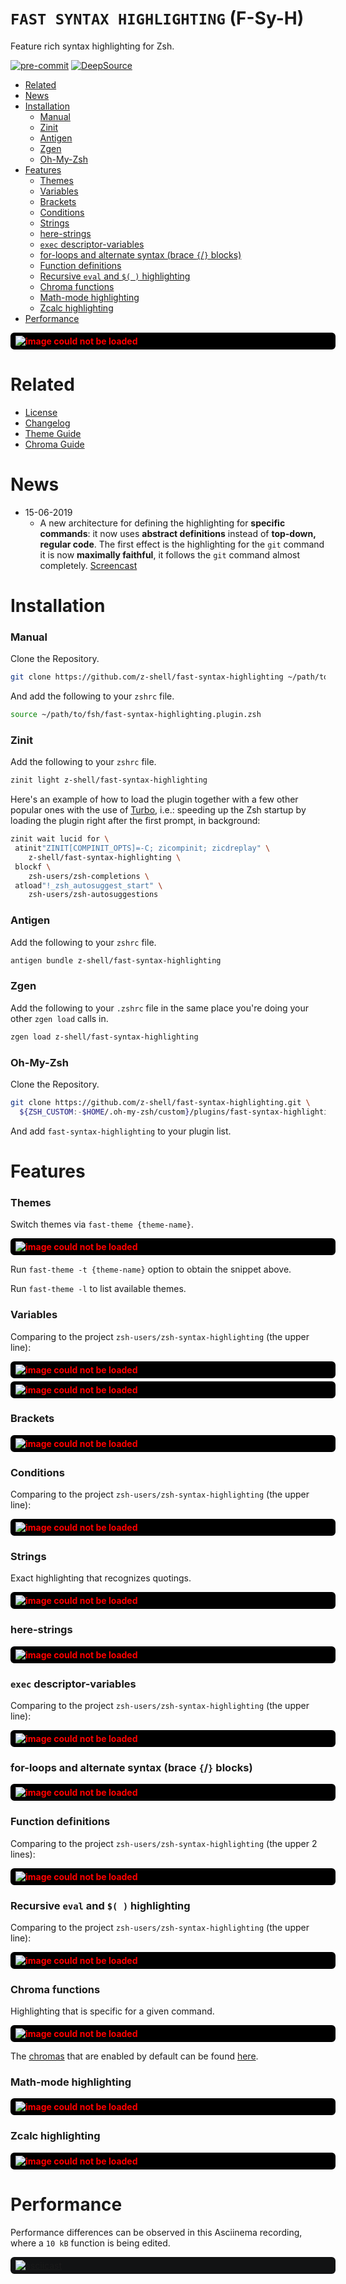# `FAST SYNTAX HIGHLIGHTING` (F-Sy-H)

Feature rich syntax highlighting for Zsh.

[![pre-commit](https://img.shields.io/badge/pre--commit-enabled-blue?logo=pre-commit&logoColor=white)](https://github.com/pre-commit/pre-commit)
[![DeepSource](https://deepsource.io/gh/z-shell/fast-syntax-highlighting.svg/?label=active+issues&show_trend=true)](https://deepsource.io/gh/z-shell/fast-syntax-highlighting/?ref=repository-badge)

<!-- START doctoc generated TOC please keep comment here to allow auto update -->
<!-- DON'T EDIT THIS SECTION, INSTEAD RE-RUN doctoc TO UPDATE -->

- [Related](#related)
- [News](#news)
- [Installation](#installation)
    - [Manual](#manual)
    - [Zinit](#zinit)
    - [Antigen](#antigen)
    - [Zgen](#zgen)
    - [Oh-My-Zsh](#oh-my-zsh)
- [Features](#features)
    - [Themes](#themes)
    - [Variables](#variables)
    - [Brackets](#brackets)
    - [Conditions](#conditions)
    - [Strings](#strings)
    - [here-strings](#here-strings)
    - [`exec` descriptor-variables](#exec-descriptor-variables)
    - [for-loops and alternate syntax (brace `{`/`}` blocks)](#for-loops-and-alternate-syntax-brace--blocks)
    - [Function definitions](#function-definitions)
    - [Recursive `eval` and `$( )` highlighting](#recursive-eval-and---highlighting)
    - [Chroma functions](#chroma-functions)
    - [Math-mode highlighting](#math-mode-highlighting)
    - [Zcalc highlighting](#zcalc-highlighting)
- [Performance](#performance)

<!-- END doctoc generated TOC please keep comment here to allow auto update -->

<div style="width:100%;background-color:black;border:3px solid black;border-radius:6px;margin:5px 0;padding:2px 5px">
  <img
    src="https://raw.githubusercontent.com/z-shell/fast-syntax-highlighting/master/images/highlight-much.png"
    alt="image could not be loaded"
    style="color:red;background-color:black;font-weight:bold"
  />
</div>

# Related

- [License](https://github.com/z-shell/fast-syntax-highlighting/blob/master/LICENSE)
- [Changelog](https://github.com/z-shell/fast-syntax-highlighting/blob/master/CHANGELOG.md)
- [Theme Guide](https://github.com/z-shell/fast-syntax-highlighting/blob/master/THEME_GUIDE.md)
- [Chroma Guide](https://github.com/z-shell/fast-syntax-highlighting/blob/master/CHROMA_GUIDE.adoc)

# News

- 15-06-2019
  - A new architecture for defining the highlighting for **specific commands**: it now
    uses **abstract definitions** instead of **top-down, regular code**. The first effect
    is the highlighting for the `git` command it is now **maximally faithful**, it
    follows the `git` command almost completely.
    [Screencast](https://asciinema.org/a/253411)

# Installation

### Manual

Clone the Repository.

```zsh
git clone https://github.com/z-shell/fast-syntax-highlighting ~/path/to/fsh
```

And add the following to your `zshrc` file.

```zsh
source ~/path/to/fsh/fast-syntax-highlighting.plugin.zsh
```

### Zinit

Add the following to your `zshrc` file.

```zsh
zinit light z-shell/fast-syntax-highlighting
```

Here's an example of how to load the plugin together with a few other popular
ones with the use of
[Turbo](https://z-shell.github.io/zinit/wiki/INTRODUCTION/#turbo_mode_zsh_62_53),
i.e.: speeding up the Zsh startup by loading the plugin right after the first
prompt, in background:

```zsh
zinit wait lucid for \
 atinit"ZINIT[COMPINIT_OPTS]=-C; zicompinit; zicdreplay" \
    z-shell/fast-syntax-highlighting \
 blockf \
    zsh-users/zsh-completions \
 atload"!_zsh_autosuggest_start" \
    zsh-users/zsh-autosuggestions
```

### Antigen

Add the following to your `zshrc` file.

```zsh
antigen bundle z-shell/fast-syntax-highlighting
```

### Zgen

Add the following to your `.zshrc` file in the same place you're doing
your other `zgen load` calls in.

```zsh
zgen load z-shell/fast-syntax-highlighting
```

### Oh-My-Zsh

Clone the Repository.

```zsh
git clone https://github.com/z-shell/fast-syntax-highlighting.git \
  ${ZSH_CUSTOM:-$HOME/.oh-my-zsh/custom}/plugins/fast-syntax-highlighting
```

And add `fast-syntax-highlighting` to your plugin list.

# Features

### Themes

Switch themes via `fast-theme {theme-name}`.

<div style="width:100%;background-color:black;border:3px solid black;border-radius:6px;margin:5px 0;padding:2px 5px">
  <img
    src="https://raw.githubusercontent.com/z-shell/fast-syntax-highlighting/main/images/theme.png"
    alt="image could not be loaded"
    style="color:red;background-color:black;font-weight:bold"
  />
</div>

Run `fast-theme -t {theme-name}` option to obtain the snippet above.

Run `fast-theme -l` to list available themes.

### Variables

Comparing to the project `zsh-users/zsh-syntax-highlighting` (the upper line):

<div style="width:100%;background-color:black;border:3px solid black;border-radius:6px;margin:5px 0;padding:2px 5px">
  <img
    src="https://raw.githubusercontent.com/z-shell/fast-syntax-highlighting/main/images/parameter.png"
    alt="image could not be loaded"
    style="color:red;background-color:black;font-weight:bold"
  />
</div>

<div style="width:100%;background-color:black;border:3px solid black;border-radius:6px;margin:5px 0;padding:2px 5px">
  <img
    src="https://raw.githubusercontent.com/z-shell/fast-syntax-highlighting/main/images/in_string.png"
    alt="image could not be loaded"
    style="color:red;background-color:black;font-weight:bold"
  />
</div>

### Brackets

<div style="width:100%;background-color:black;border:3px solid black;border-radius:6px;margin:5px 0;padding:2px 5px">
  <img
    src="https://raw.githubusercontent.com/z-shell/fast-syntax-highlighting/main/images/brackets.gif"
    alt="image could not be loaded"
    style="color:red;background-color:black;font-weight:bold"
  />
</div>

### Conditions

Comparing to the project `zsh-users/zsh-syntax-highlighting` (the upper line):

<div style="width:100%;background-color:black;border:3px solid black;border-radius:6px;margin:5px 0;padding:2px 5px">
  <img
    src="https://raw.githubusercontent.com/z-shell/fast-syntax-highlighting/main/images/cplx_cond.png"
    alt="image could not be loaded"
    style="color:red;background-color:black;font-weight:bold"
  />
</div>

### Strings

Exact highlighting that recognizes quotings.

<div style="width:100%;background-color:black;border:3px solid black;border-radius:6px;margin:5px 0;padding:2px 5px">
  <img
    src="https://raw.githubusercontent.com/z-shell/fast-syntax-highlighting/main/images/ideal-string.png"
    alt="image could not be loaded"
    style="color:red;background-color:black;font-weight:bold"
  />
</div>

### here-strings

<div style="width:100%;background-color:black;border:3px solid black;border-radius:6px;margin:5px 0;padding:2px 5px">
  <img
    src="https://raw.githubusercontent.com/z-shell/fast-syntax-highlighting/main/images/herestring.png"
    alt="image could not be loaded"
    style="color:red;background-color:black;font-weight:bold"
  />
</div>

### `exec` descriptor-variables

Comparing to the project `zsh-users/zsh-syntax-highlighting` (the upper line):

<div style="width:100%;background-color:black;border:3px solid black;border-radius:6px;margin:5px 0;padding:2px 5px">
  <img
    src="https://raw.githubusercontent.com/z-shell/fast-syntax-highlighting/main/images/execfd_cmp.png"
    alt="image could not be loaded"
    style="color:red;background-color:black;font-weight:bold"
  />
</div>

### for-loops and alternate syntax (brace `{`/`}` blocks)

<div style="width:100%;background-color:black;border:3px solid black;border-radius:6px;margin:5px 0;padding:2px 5px">
  <img
    src="https://raw.githubusercontent.com/z-shell/fast-syntax-highlighting/main/images/for-loop-cmp.png"
    alt="image could not be loaded"
    style="color:red;background-color:black;font-weight:bold"
  />
</div>

### Function definitions

Comparing to the project `zsh-users/zsh-syntax-highlighting` (the upper 2 lines):

<div style="width:100%;background-color:black;border:3px solid black;border-radius:6px;margin:5px 0;padding:2px 5px">
  <img
    src="https://raw.githubusercontent.com/z-shell/fast-syntax-highlighting/main/images/function.png"
    alt="image could not be loaded"
    style="color:red;background-color:black;font-weight:bold"
  />
</div>

### Recursive `eval` and `$( )` highlighting

Comparing to the project `zsh-users/zsh-syntax-highlighting` (the upper line):

<div style="width:100%;background-color:black;border:3px solid black;border-radius:6px;margin:5px 0;padding:2px 5px">
  <img
    src="https://raw.githubusercontent.com/z-shell/fast-syntax-highlighting/main/images/eval_cmp.png"
    alt="image could not be loaded"
    style="color:red;background-color:black;font-weight:bold"
  />
</div>

### Chroma functions

Highlighting that is specific for a given command.

<div style="width:100%;background-color:black;border:3px solid black;border-radius:6px;margin:5px 0;padding:2px 5px">
  <img
    src="https://raw.githubusercontent.com/z-shell/fast-syntax-highlighting/main/images/git_chroma.png"
    alt="image could not be loaded"
    style="color:red;background-color:black;font-weight:bold"
  />
</div>

The [chromas](https://github.com/z-shell/fast-syntax-highlighting/tree/main/chroma)
that are enabled by default can be found
[here](https://github.com/z-shell/fast-syntax-highlighting/blob/main/fast-highlight#L166).

### Math-mode highlighting

<div style="width:100%;background-color:black;border:3px solid black;border-radius:6px;margin:5px 0;padding:2px 5px">
  <img
    src="https://raw.githubusercontent.com/z-shell/fast-syntax-highlighting/main/images/math.gif"
    alt="image could not be loaded"
    style="color:red;background-color:black;font-weight:bold"
  />
</div>

### Zcalc highlighting

<div style="width:100%;background-color:black;border:3px solid black;border-radius:6px;margin:5px 0;padding:2px 5px">
  <img
    src="https://raw.githubusercontent.com/z-shell/fast-syntax-highlighting/main/images/zcalc.png"
    alt="image could not be loaded"
    style="color:red;background-color:black;font-weight:bold"
  />
</div>

# Performance

Performance differences can be observed in this Asciinema recording, where a `10 kB` function is being edited.

<div style="width:100%;background-color:#121314;border:3px solid #121314;border-radius:6px;margin:5px 0;padding:2px 5px">
  <a href="https://asciinema.org/a/112367">
    <img src="https://asciinema.org/a/112367.png" alt="asciicast">
  </a>
</div>
